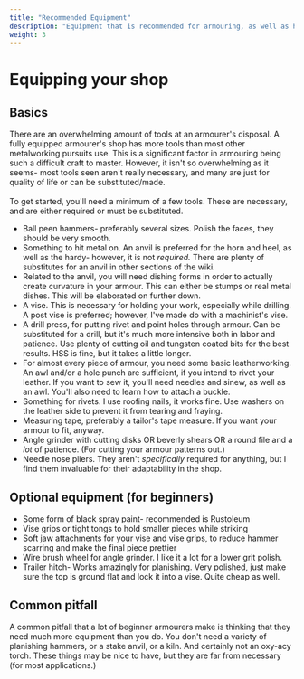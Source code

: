 ```yaml
---
title: "Recommended Equipment"
description: "Equipment that is recommended for armouring, as well as how to make some of your own."
weight: 3
---
```

# Equipping your shop
## Basics
There are an overwhelming amount of tools at an armourer's disposal. A fully equipped armourer's shop has more tools than most other metalworking pursuits use. This is a significant factor in armouring being such a difficult craft to master. However, it isn't so overwhelming as it seems- most tools seen aren't really necessary, and many are just for quality of life or can be substituted/made.\
\
To get started, you'll need a minimum of a few tools. These are necessary, and are either required or must be substituted.
* Ball peen hammers- preferably several sizes. Polish the faces, they should be very smooth.
* Something to hit metal on. An anvil is preferred for the horn and heel, as well as the hardy- however, it is not *required.* There are plenty of substitutes for an anvil in other sections of the wiki.
* Related to the anvil, you will need dishing forms in order to actually create curvature in your armour. This can either be stumps or real metal dishes. This will be elaborated on further down.
* A vise. This is necessary for holding your work, especially while drilling. A post vise is preferred; however, I've made do with a machinist's vise.
* A drill press, for putting rivet and point holes through armour. Can be substituted for a drill, but it's much more intensive both in labor and patience. Use plenty of cutting oil and tungsten coated bits for the best results. HSS is fine, but it takes a little longer.
* For almost every piece of armour, you need some basic leatherworking. An awl and/or a hole punch are sufficient, if you intend to rivet your leather. If you want to sew it, you'll need needles and sinew, as well as an awl. You'll also need to learn how to attach a buckle.
* Something for rivets. I use roofing nails, it works fine. Use washers on the leather side to prevent it from tearing and fraying.
* Measuring tape, preferably a tailor's tape measure. If you want your armour to fit, anyway.
* Angle grinder with cutting disks OR beverly shears OR a round file and a *lot* of patience. (For cutting your armour patterns out.)
* Needle nose pliers. They aren't *specifically* required for anything, but I find them invaluable for their adaptability in the shop.
## Optional equipment (for beginners)
* Some form of black spray paint- recommended is Rustoleum
* Vise grips or tight tongs to hold smaller pieces while striking
* Soft jaw attachments for your vise and vise grips, to reduce hammer scarring and make the final piece prettier
* Wire brush wheel for angle grinder. I like it a lot for a lower grit polish.
* Trailer hitch- Works amazingly for planishing. Very polished, just make sure the top is ground flat and lock it into a vise. Quite cheap as well.
## Common pitfall
A common pitfall that a lot of beginner armourers make is thinking that they need much more equipment than you do. You don't need a variety of planishing hammers, or a stake anvil, or a kiln. And certainly not an oxy-acy torch. These things may be nice to have, but they are far from necessary (for most applications.) 
